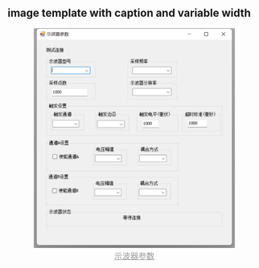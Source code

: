 ## image template with caption and variable width
<center>
    <img src="../vs/TCA-SA/Acquisition/Img/oscilloscope.png" width="400">
    <br>
    <font size="3" face="楷体" color="#999"><u>示波器参数</u></font>
</center>

